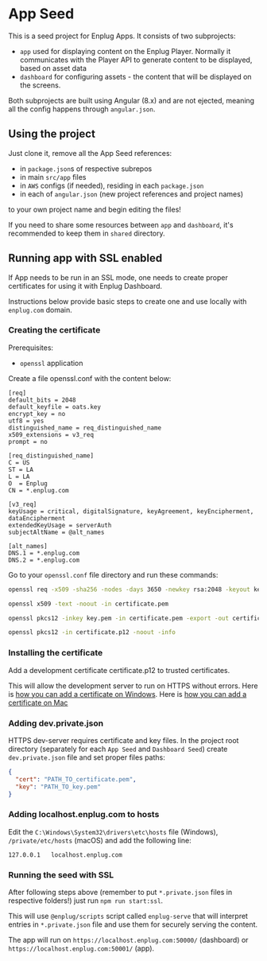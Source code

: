 # App Seed

This is a seed project for Enplug Apps. It consists of two subprojects:

- `app` used for displaying content on the Enplug Player. Normally it communicates with the Player API to generate content to be displayed, based on asset data
- `dashboard` for configuring assets - the content that will be displayed on the screens.

Both subprojects are built using Angular (8.x) and are not ejected, meaning all the config happens through `angular.json`.

## Using the project

Just clone it, remove all the App Seed references:

- in `package.json`s of respective subrepos
- in main `src/app` files
- in `AWS` configs (if needed), residing in each `package.json`
- in each of `angular.json` (new project references and project names)

to your own project name and begin editing the files!

If you need to share some resources between `app` and `dashboard`, it's recommended to keep them in `shared` directory.

## Running app with SSL enabled

If App needs to be run in an SSL mode, one needs to create proper certificates for using it with Enplug Dashboard.

Instructions below provide basic steps to create one and use locally with `enplug.com` domain.

### Creating the certificate

Prerequisites:
- `openssl` application

Create a file openssl.conf with the content below:

```editorconfig
[req]
default_bits = 2048
default_keyfile = oats.key
encrypt_key = no
utf8 = yes
distinguished_name = req_distinguished_name
x509_extensions = v3_req
prompt = no

[req_distinguished_name]
C = US
ST = LA
L = LA
O  = Enplug
CN = *.enplug.com

[v3_req]
keyUsage = critical, digitalSignature, keyAgreement, keyEncipherment, dataEncipherment
extendedKeyUsage = serverAuth
subjectAltName = @alt_names

[alt_names]
DNS.1 = *.enplug.com
DNS.2 = *.enplug.com
```

Go to your `openssl.conf` file directory and run these commands:

```bash
openssl req -x509 -sha256 -nodes -days 3650 -newkey rsa:2048 -keyout key.pem -out certificate.pem -config openssl.conf

openssl x509 -text -noout -in certificate.pem

openssl pkcs12 -inkey key.pem -in certificate.pem -export -out certificate.p12

openssl pkcs12 -in certificate.p12 -noout -info
```

### Installing the certificate
Add a development certificate certificate.p12 to trusted certificates. 

This will allow the development server to run on HTTPS without errors. 
Here is [how you can add a certificate on Windows](https://docs.microsoft.com/en-us/previous-versions/windows/it-pro/windows-server-2008-R2-and-2008/cc754841(v=ws.11)).
Here is [how you can add a certificate on Mac](https://reactpaths.com/how-to-get-https-working-in-localhost-development-environment-f17de34af046)

### Adding dev.private.json
HTTPS dev-server requires certificate and key files. 
In the project root directory (separately for each `App Seed` and `Dashboard Seed`) create `dev.private.json` file and set proper files paths:

```json
{
  "cert": "PATH_TO_certificate.pem",
  "key": "PATH_TO_key.pem"
}
```

### Adding localhost.enplug.com to hosts

Edit the `C:\Windows\System32\drivers\etc\hosts` file (Windows), `/private/etc/hosts` (macOS) and add the following line:
```
127.0.0.1	localhost.enplug.com
```

### Running the seed with SSL

After following steps above (remember to put `*.private.json` files in respective folders!) just run `npm run start:ssl`.

This will use `@enplug/scripts` script called `enplug-serve` that will interpret entries in `*.private.json` file and use them for securely serving the content.

The app will run on `https://localhost.enplug.com:50000/` (dashboard) or `https://localhost.enplug.com:50001/` (app).
